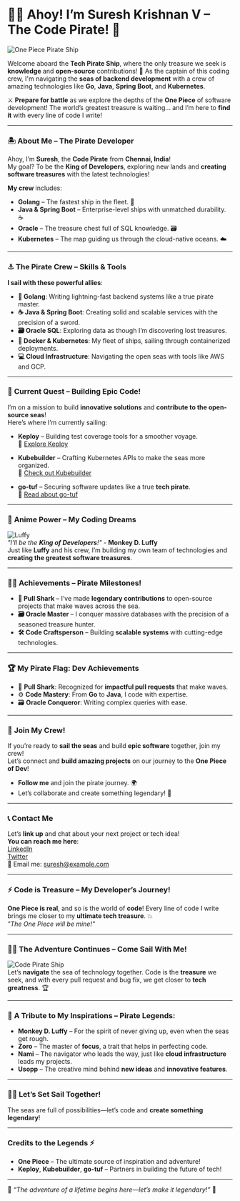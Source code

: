 # 🏴‍☠️ **Ahoy! I’m Suresh Krishnan V – The Code Pirate!** 🌊

![One Piece Pirate Ship](https://upload.wikimedia.org/wikipedia/commons/thumb/2/25/Pirate_Ship.svg/1200px-Pirate_Ship.svg.png)

Welcome aboard the **Tech Pirate Ship**, where the only treasure we seek is **knowledge** and **open-source** contributions! 🌟 As the captain of this coding crew, I'm navigating the **seas of backend development** with a crew of amazing technologies like **Go**, **Java**, **Spring Boot**, and **Kubernetes**.

⚔️ **Prepare for battle** as we explore the depths of the **One Piece** of software development! The world’s greatest treasure is waiting... and I’m here to **find it** with every line of code I write!

---

### 🏝️ **About Me – The Pirate Developer**

Ahoy, I’m **Suresh**, the **Code Pirate** from **Chennai, India**!  
My goal? To be the **King of Developers**, exploring new lands and **creating software treasures** with the latest technologies!

**My crew** includes:  
- **Golang** – The fastest ship in the fleet. 🐹  
- **Java & Spring Boot** – Enterprise-level ships with unmatched durability. ☕  
- **Oracle** – The treasure chest full of SQL knowledge. 🗃️  
- **Kubernetes** – The map guiding us through the cloud-native oceans. ☁️

---

### ⚓ **The Pirate Crew – Skills & Tools**

**I sail with these powerful allies**:

- **🐹 Golang**: Writing lightning-fast backend systems like a true pirate master.  
- **☕ Java & Spring Boot**: Creating solid and scalable services with the precision of a sword.  
- **🗃️ Oracle SQL**: Exploring data as though I’m discovering lost treasures.  
- **🐳 Docker & Kubernetes**: My fleet of ships, sailing through containerized deployments.  
- **💻 Cloud Infrastructure**: Navigating the open seas with tools like AWS and GCP.

---

### 🚢 **Current Quest – Building Epic Code!**

I’m on a mission to build **innovative solutions** and **contribute to the open-source seas**!  
Here’s where I’m currently sailing:

- **Keploy** – Building test coverage tools for a smoother voyage.  
  🔗 [Explore Keploy](https://github.com/keploy/keploy)
  
- **Kubebuilder** – Crafting Kubernetes APIs to make the seas more organized.  
  🔗 [Check out Kubebuilder](https://github.com/kubernetes-sigs/kubebuilder)
  
- **go-tuf** – Securing software updates like a true **tech pirate**.  
  🔗 [Read about go-tuf](https://github.com/theupdateframework/go-tuf)

---

### 🎨 **Anime Power – My Coding Dreams**

![Luffy](https://media.giphy.com/media/fAnEC88LccN7a/giphy.gif)  
_"I’ll be the **King of Developers**!"_ - **Monkey D. Luffy**  
Just like **Luffy** and his crew, I’m building my own team of technologies and **creating the greatest software treasures**.

---

### 🏴‍☠️ **Achievements – Pirate Milestones!**

- **🦈 Pull Shark** – I’ve made **legendary contributions** to open-source projects that make waves across the sea.
- **🗃️ Oracle Master** – I conquer massive databases with the precision of a seasoned treasure hunter.
- **🛠️ Code Craftsperson** – Building **scalable systems** with cutting-edge technologies.

---

### 🏆 **My Pirate Flag: Dev Achievements**

- 🦈 **Pull Shark**: Recognized for **impactful pull requests** that make waves.
- ⚙️ **Code Mastery**: From **Go** to **Java**, I code with expertise.
- 🗃️ **Oracle Conqueror**: Writing complex queries with ease.

---

### 🌊 **Join My Crew!**

If you’re ready to **sail the seas** and build **epic software** together, join my crew!  
Let’s connect and **build amazing projects** on our journey to the **One Piece of Dev**!

- **Follow me** and join the pirate journey. 🌍  
- Let’s collaborate and create something legendary! 🚀

---

### 📞 **Contact Me**

Let’s **link up** and chat about your next project or tech idea!  
**You can reach me here**:  
[LinkedIn](https://www.linkedin.com/in/sureshkrishnan-v)  
[Twitter](https://twitter.com/sureshkrishnan_v)  
📧 Email me: suresh@example.com

---

### ⚡ **Code is Treasure – My Developer’s Journey!**

**One Piece is real**, and so is the world of **code**! Every line of code I write brings me closer to my **ultimate tech treasure**. 💥  
_"The One Piece will be mine!"_

---

### 🏴‍☠️ **The Adventure Continues – Come Sail With Me!**

![Code Pirate Ship](https://media.giphy.com/media/2ZtPqSK6w1Kvi/giphy.gif)  
Let’s **navigate** the sea of technology together. Code is the **treasure** we seek, and with every pull request and bug fix, we get closer to **tech greatness**. 🏆

---

### 🎨 **A Tribute to My Inspirations – Pirate Legends**:

- **Monkey D. Luffy** – For the spirit of never giving up, even when the seas get rough.  
- **Zoro** – The master of **focus**, a trait that helps in perfecting code.  
- **Nami** – The navigator who leads the way, just like **cloud infrastructure** leads my projects.  
- **Usopp** – The creative mind behind **new ideas** and **innovative features**.

---

### 🏴‍☠️ **Let’s Set Sail Together!**

The seas are full of possibilities—let’s code and **create something legendary**!

---

### **Credits to the Legends** ⚡
- **One Piece** – The ultimate source of inspiration and adventure!  
- **Keploy**, **Kubebuilder**, **go-tuf** – Partners in building the future of tech!

---

🌊 _“The adventure of a lifetime begins here—let’s make it legendary!”_ 🌟
